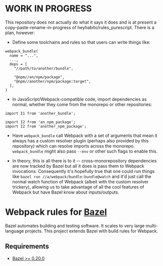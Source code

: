 # WORK IN PROGRESS

This repository does not actually do what it says it does and is at present a
copy-paste-rename-in-progress of heyhabito/rules_purescript. There is a plan,
however:

* Define some toolchains and rules so that users can write things like:

```
webpack_bundle(
  name = "...",
  ...,
  deps = [
    "//path/to/another/bundle",

    "@npm//an/npm/package",
    "@npm//another/npm/package:target",
  ],
)
```

* In JavaScript/Webpack-compatible code, import dependencies as normal, whether
  they come from the monorepo or other repositories:

```
import I1 from 'another_bundle';

import I2 from 'an_npm_package';
import I2 from 'another_npm_package';
```

* Have `webpack_bundle` call Webpack with a set of arguments that mean it
  always has a custom resolver plugin (perhaps also provided by this
  repository) which can resolve imports across the monorepo. `webpack_bundle`
  might also pass `--env` or other such flags to enable this.

* In theory, this is all there is to it -- cross-monorepository dependencies
  are now tracked by Bazel but all it does is pass them to Webpack invocations.
  Consequently it's hopefully true that one could run things like `bazel run
  //a/webpack/bundle:bundle@watch` and it'd just call the normal watch function
  of Webpack (albeit with the custom resolver trickery), allowing us to take
  advantage of all the cool features of Webpack but have Bazel know about
  inputs/outputs.

# Webpack rules for [Bazel][bazel]

Bazel automates building and testing software. It scales to very large
multi-language projects. This project extends Bazel with build rules for
Webpack.

[bazel]: https://bazel.build
[bazel-getting-started]: https://docs.bazel.build/versions/master/getting-started.html
[nix]: https://nixos.org/nix

## Requirements

* [Bazel >= 0.20.0][bazel-getting-started]

